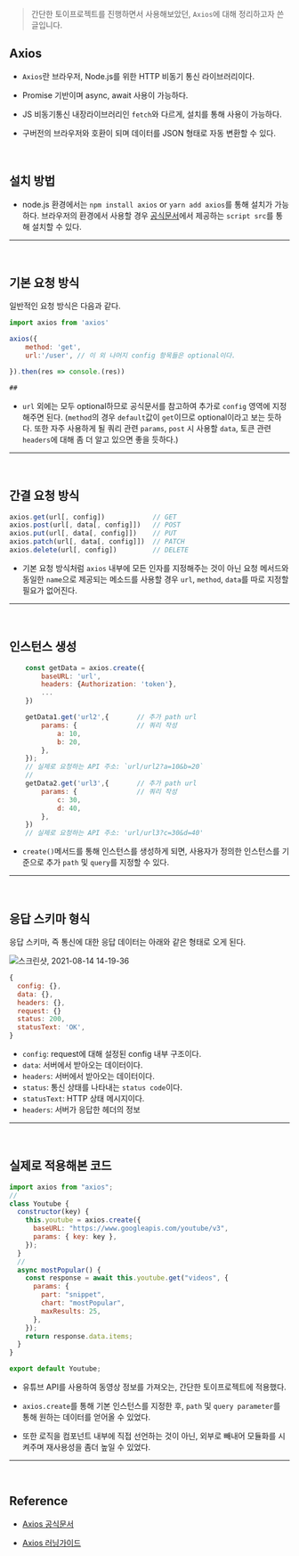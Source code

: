 > 간단한 토이프로젝트를 진행하면서 사용해보았던, `Axios`에 대해 정리하고자 쓴 글입니다.

## Axios

- `Axios`란 브라우저, Node.js를 위한 HTTP 비동기 통신 라이브러리이다.

- Promise 기반이며 async, await 사용이 가능하다.

- JS 비동기통신 내장라이브러리인 `fetch`와 다르게, 설치를 통해 사용이 가능하다.

- 구버전의 브라우저와 호환이 되며 데이터를 JSON 형태로 자동 변환할 수 있다.

</br>

## 설치 방법

- node.js 환경에서는 `npm install axios` or `yarn add axios`를 통해 설치가 가능하다. 브라우저의 환경에서 사용할 경우 [공식문서](https://axios-http.com/docs/intro)에서 제공하는 `script src`를 통해 설치할 수 있다.

---

</br>

## 기본 요청 방식

일반적인 요청 방식은 다음과 같다.

```javascript
import axios from 'axios'

axios({
    method: 'get',
    url:'/user', // 이 외 나머지 config 항목들은 optional이다.

}).then(res => console.(res))

##

```

- `url` 외에는 모두 optional하므로 공식문서를 참고하여 추가로 `config` 영역에 지정해주면 된다. (`method`의 경우 `default`값이 `get`이므로 optional이라고 보는 듯하다. 또한 자주 사용하게 될 쿼리 관련 `params`, `post` 시 사용할 `data`, 토큰 관련 `headers`에 대해 좀 더 알고 있으면 좋을 듯하다.)

---

</br>

## 간결 요청 방식

```JavaScript
axios.get(url[, config])            // GET
axios.post(url[, data[, config]])   // POST
axios.put(url[, data[, config]])    // PUT
axios.patch(url[, data[, config]])  // PATCH
axios.delete(url[, config])         // DELETE
```

- 기본 요청 방식처럼 `axios` 내부에 모든 인자를 지정해주는 것이 아닌 요청 메서드와 동일한 `name`으로 제공되는 메소드를 사용할 경우 `url`, `method`, `data`를 따로 지정할 필요가 없어진다.

---

</br>

## 인스턴스 생성

```javascript
    const getData = axios.create({
        baseURL: 'url',
        headers: {Authorization: 'token'},
        ...
    })

    getData1.get('url2',{       // 추가 path url
        params: {               // 쿼리 작성
            a: 10,
            b: 20,
        },
    });
    // 실제로 요청하는 API 주소: `url/url2?a=10&b=20`
    //
    getData2.get('url3',{       // 추가 path url
        params: {               // 쿼리 작성
            c: 30,
            d: 40,
        },
    })
    // 실제로 요청하는 API 주소: 'url/url3?c=30&d=40'

```

- `create()`메서드를 통해 인스턴스를 생성하게 되면, 사용자가 정의한 인스턴스를 기준으로 추가 `path` 및 `query`를 지정할 수 있다.

---

</br>

## 응답 스키마 형식

응답 스키마, 즉 통신에 대한 응답 데이터는 아래와 같은 형태로 오게 된다.

![스크린샷, 2021-08-14 14-19-36](https://user-images.githubusercontent.com/75535651/129435019-75683933-f26b-420c-a160-5201e84e996a.png)

```javascript
{
  config: {},
  data: {},
  headers: {},
  request: {}
  status: 200,
  statusText: 'OK',
}
```

- `config`: request에 대해 설정된 config 내부 구조이다.
- `data`: 서버에서 받아오는 데이터이다.
- `headers`: 서버에서 받아오는 데이터이다.
- `status`: 통신 상태를 나타내는 `status code`이다.
- `statusText`: HTTP 상태 메시지이다.
- `headers`: 서버가 응답한 헤더의 정보

---

<br/>

## 실제로 적용해본 코드

```javascript
import axios from "axios";
//
class Youtube {
  constructor(key) {
    this.youtube = axios.create({
      baseURL: "https://www.googleapis.com/youtube/v3",
      params: { key: key },
    });
  }
  //
  async mostPopular() {
    const response = await this.youtube.get("videos", {
      params: {
        part: "snippet",
        chart: "mostPopular",
        maxResults: 25,
      },
    });
    return response.data.items;
  }
}

export default Youtube;
```

- 유튜브 API를 사용하여 동영상 정보를 가져오는, 간단한 토이프로젝트에 적용했다.

- `axios.create`를 통해 기본 인스턴스를 지정한 후, `path` 및 `query parameter`를 통해 원하는 데이터를 얻어올 수 있었다.

- 또한 로직을 컴포넌트 내부에 직접 선언하는 것이 아닌, 외부로 빼내어 모듈화를 시켜주며 재사용성을 좀더 높일 수 있었다.

---

</br>

## Reference

- [Axios 공식문서](https://axios-http.com/)

- [Axios 러닝가이드](https://xn--xy1bk56a.run/axios/guide/#axios%EB%9E%80)
